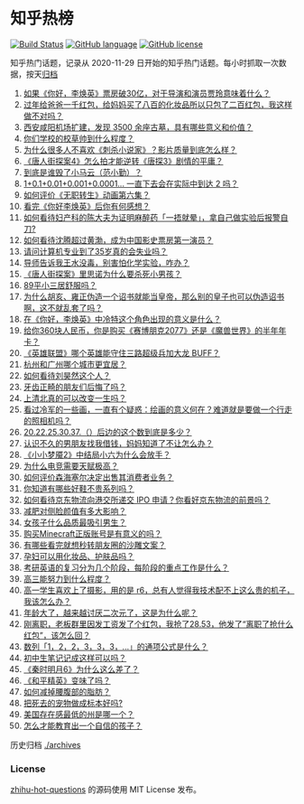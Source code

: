 # 知乎热榜
[![Build Status](https://github.com/ToWeLong/zhihu-hot-questions/workflows/CI/badge.svg)](https://github.com/ToWeLong/zhihu-hot-questions/actions)
[![GitHub language](https://img.shields.io/badge/language-golang-orange.svg)](https://golang.org/)
[![GitHub license](https://img.shields.io/github/license/ToWeLong/zhihu-hot-questions)](https://github.com/ToWeLong/zhihu-hot-questions/blob/main/LICENSE)

知乎热门话题，记录从 2020-11-29 日开始的知乎热门话题。每小时抓取一次数据，按天[归档](./archives)

<!-- BEGIN -->

1. [如果《你好，李焕英》票房破30亿，对于导演和演员贾玲意味着什么？](https://www.zhihu.com/question/444531706)
1. [过年给爸爸一千红包，给妈妈买了八百的化妆品所以只包了二百红包，我这样做不对吗？](https://www.zhihu.com/question/444298288)
1. [西安咸阳机场扩建，发现 3500 余座古墓，具有哪些意义和价值？](https://www.zhihu.com/question/444692867)
1. [你们学校的校草帅到什么程度？](https://www.zhihu.com/question/290011743)
1. [为什么很多人不喜欢《刺杀小说家》？影片质量到底怎么样？](https://www.zhihu.com/question/444097573)
1. [《唐人街探案4》怎么拍才能逆转《唐探3》剧情的平庸？](https://www.zhihu.com/question/444403589)
1. [到底是谁毁了小马云（范小勤）？](https://www.zhihu.com/question/443916863)
1. [1+0.1+0.01+0.001+0.0001... 一直下去会在实际中到达 2 吗？](https://www.zhihu.com/question/444218811)
1. [如何评价《无职转生》动画第六集？](https://www.zhihu.com/question/443593387)
1. [看完《你好李焕英》后你有何感想？](https://www.zhihu.com/question/441478426)
1. [如何看待妇产科的陈大夫为证明麻醉药「一捂就晕」，拿自己做实验后报警自刀?](https://www.zhihu.com/question/444693829)
1. [如何看待沈腾超过黄渤，成为中国影史票房第一演员？](https://www.zhihu.com/question/444832316)
1. [请问计算机专业到了35岁真的会失业吗？](https://www.zhihu.com/question/444397279)
1. [导师告诉我王水没毒，别害怕化学实验，咋办？](https://www.zhihu.com/question/444497836)
1. [《唐人街探案》里思诺为什么要杀死小男孩？](https://www.zhihu.com/question/38866953)
1. [89平小三居舒服吗？](https://www.zhihu.com/question/394899251)
1. [为什么胡亥、雍正伪造一个诏书就能当皇帝，那么别的皇子也可以伪造诏书啊，这不就乱套了吗？](https://www.zhihu.com/question/443799152)
1. [在《你好，李焕英》中冷特这个角色出现的意义是什么？](https://www.zhihu.com/question/444145626)
1. [给你360块人民币，你是购买《赛博朋克2077》还是《魔兽世界》的半年年卡？](https://www.zhihu.com/question/435938868)
1. [《英雄联盟》哪个英雄能守住三路超级兵加大龙 BUFF？](https://www.zhihu.com/question/388623994)
1. [杭州和广州哪个城市更宜居？](https://www.zhihu.com/question/63052563)
1. [如何看待刘昊然这个人？](https://www.zhihu.com/question/440653826)
1. [牙齿正畸的朋友们后悔了吗？](https://www.zhihu.com/question/308980503)
1. [上清北真的可以改变一生吗？](https://www.zhihu.com/question/300213917)
1. [看过冷军的一些画，一直有个疑惑：绘画的意义何在？难道就是要做一个行走的照相机吗？](https://www.zhihu.com/question/443195868)
1. [20.22.25.30.37.（）后边的这个数到底是多少？](https://www.zhihu.com/question/444440382)
1. [认识不久的男朋友找我借钱，妈妈知道了不让怎么办？](https://www.zhihu.com/question/61523392)
1. [《小小梦魇2》中结局小六为什么会放手？](https://www.zhihu.com/question/444065731)
1. [为什么电竞需要天赋极高？](https://www.zhihu.com/question/438485421)
1. [如何评价森海塞尔决定出售其消费者业务？](https://www.zhihu.com/question/444861091)
1. [你知道有哪些好鞋不贵系列吗？](https://www.zhihu.com/question/293379554)
1. [如何看待京东物流向港交所递交 IPO 申请？你看好京东物流的前景吗？](https://www.zhihu.com/question/444831629)
1. [减肥对侧脸颜值有多大影响？](https://www.zhihu.com/question/68223529)
1. [女孩子什么品质最吸引男生？](https://www.zhihu.com/question/313462176)
1. [购买Minecraft正版账号是有意义的吗？](https://www.zhihu.com/question/444106311)
1. [有哪些看完就想秒转朋友圈的沙雕文案？](https://www.zhihu.com/question/444434920)
1. [孕妇可以用化妆品、护肤品吗？](https://www.zhihu.com/question/265971860)
1. [考研英语的复习分为几个阶段，每阶段的重点工作是什么？](https://www.zhihu.com/question/369773316)
1. [高三能努力到什么程度？](https://www.zhihu.com/question/442768912)
1. [高一学生喜欢上了摄影，用的是 r6，总有人觉得我技术配不上这么贵的机子，我该怎么办？](https://www.zhihu.com/question/444283427)
1. [年龄大了，越来越讨厌二次元了，这是为什么呢？](https://www.zhihu.com/question/444458515)
1. [刚离职，老板群里因发工资发了个红包，我抢了28.53，他发了“离职了抢什么红包”，该怎么回？](https://www.zhihu.com/question/406777225)
1. [数列「1，2，2，3，3，3，...」的通项公式是什么？](https://www.zhihu.com/question/25045244)
1. [初中生笔记记成这样可以吗？](https://www.zhihu.com/question/444377161)
1. [《秦时明月6》为什么这么差了？](https://www.zhihu.com/question/442041713)
1. [《和平精英》变味了吗？](https://www.zhihu.com/question/377129398)
1. [如何减掉腰腹部的脂肪？](https://www.zhihu.com/question/33277243)
1. [把死去的宠物做成标本好吗?](https://www.zhihu.com/question/444507603)
1. [美国存在感最低的州是哪一个？](https://www.zhihu.com/question/433421382)
1. [怎么才能教育出一个自信的孩子？](https://www.zhihu.com/question/436119718)

<!-- END -->

历史归档 [./archives](./archives)


### License
[zhihu-hot-questions](https://github.com/towelong/zhihu-hot-questions) 的源码使用 MIT License 发布。